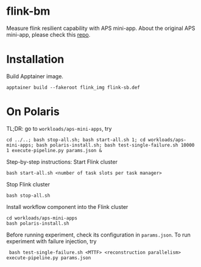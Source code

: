 # flink-bm
Measure flink resilient capability with APS mini-app.
About the original APS mini-app, please check this [repo](https://github.com/diaspora-project/aps-mini-apps).

# Installation

Build Apptainer image.

```
apptainer build --fakeroot flink_img flink-sb.def
```

# On Polaris

TL;DR: go to `workloads/aps-mini-apps`, try
```
cd ../..; bash stop-all.sh; bash start-all.sh 1; cd workloads/aps-mini-apps; bash polaris-install.sh; bash test-single-failure.sh 10000 1 execute-pipeline.py params.json &
```

Step-by-step instructions: Start Flink cluster

```
bash start-all.sh <number of task slots per task manager>
```

Stop Flink cluster

```
bash stop-all.sh
```

Install workflow component into the Flink cluster

```
cd workloads/aps-mini-apps
bash polaris-install.sh
```

Before running experiment, check its configuration in `params.json`.
To run experiment with failure injection, try

```
 bash test-single-failure.sh <MTTF> <reconstruction parallelism> execute-pipeline.py params.json
```



